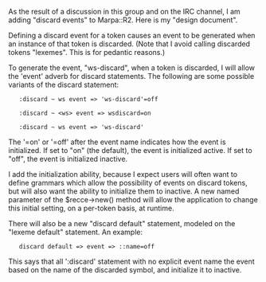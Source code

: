 As the result of a discussion in this group and on the IRC channel,
I am adding "discard events" to Marpa::R2.  Here is my "design document".

Defining a discard event for a token causes an event to be generated
when an instance of that token is discarded.  (Note that I avoid calling
discarded tokens "lexemes".  This is for pedantic reasons.)

To generate the event, "ws-discard", when a <ws> token is discarded,
I will allow the 'event' adverb for discard statements.
The following are some possible
variants of the discard statement:

```
   :discard ~ ws event => 'ws-discard'=off

   :discard ~ <ws> event => wsdiscard=on

   :discard ~ ws event => 'ws-discard'
```

The '=on' or '=off' after the event name indicates how the event is
initialized.  If set to "on" (the default), the event is initialized
active.  If set to "off", the event is initialized inactive.

I add the initialization ability, because I expect users will often
want to define grammars which allow the possibility of events on discard
tokens, but will also want the ability to initialize them to inactive.
A new named parameter of the $recce->new() method will allow the
application to change this initial setting, on a per-token basis,
at runtime.

There will also be a new "discard default" statement, modeled on the
"lexeme default" statement.  An example:

```
   discard default => event => ::name=off
```

This says that all ':discard' statement with no explicit event name
the event based on the name of the discarded symbol, and initialize it
to inactive.
